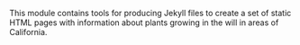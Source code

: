 This module contains tools for producing Jekyll files to create a set of static HTML pages with information about plants growing in the will in areas of California.